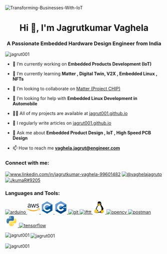 ![Transforming-Businesses-With-IoT](https://user-images.githubusercontent.com/67455535/211240136-c8554fcc-7df2-4e89-bd73-11a5d7e22d1e.gif)


<h1 align="center">Hi 👋, I'm Jagrutkumar Vaghela</h1>
<h3 align="center">A Passionate Embedded Hardware Design Engineer from India</h3>

<p align="left"> <img src="https://komarev.com/ghpvc/?username=jagrut001&label=Profile%20views&color=0e75b6&style=flat" alt="jagrut001" /> </p>


- 🔭 I’m currently working on **Embedded Products Development (IoT)**

- 🌱 I’m currently learning **Matter , Digital Twin, V2X , Embedded Linux , NFTs**

- 👯 I’m looking to collaborate on [Matter (Project CHIP)](https://github.com/project-chip/connectedhomeip)

- 🤝 I’m looking for help with **Embedded Linux Development in Automobile**

- 👨‍💻 All of my projects are available at [jagrut001.github.io](jagrut001.github.io)

- 📝 I regularly write articles on [jagrut001.github.io](jagrut001.github.io)

- 💬 Ask me about **Embedded Product Design , IoT , High Speed PCB Design**

- 📫 How to reach me **vaghela.jagrut@engineer.com**

<h3 align="left">Connect with me:</h3>
<p align="left">
<a href="https://linkedin.com/in/www.linkedin.com/in/jagrutkumar-vaghela-99601482" target="blank"><img align="center" src="https://raw.githubusercontent.com/rahuldkjain/github-profile-readme-generator/master/src/images/icons/Social/linked-in-alt.svg" alt="www.linkedin.com/in/jagrutkumar-vaghela-99601482" height="30" width="40" /></a>
<a href="https://www.hackerrank.com/@vaghelajagrutp" target="blank"><img align="center" src="https://raw.githubusercontent.com/rahuldkjain/github-profile-readme-generator/master/src/images/icons/Social/hackerrank.svg" alt="@vaghelajagrutp" height="30" width="40" /></a>
<a href="https://discord.gg/JkumaR#9205" target="blank"><img align="center" src="https://raw.githubusercontent.com/rahuldkjain/github-profile-readme-generator/master/src/images/icons/Social/discord.svg" alt="JkumaR#9205" height="30" width="40" /></a>
</p>

<h3 align="left">Languages and Tools:</h3>
<p align="left"> <a href="https://www.arduino.cc/" target="_blank" rel="noreferrer"> <img src="https://cdn.worldvectorlogo.com/logos/arduino-1.svg" alt="arduino" width="40" height="40"/> </a> <a href="https://aws.amazon.com" target="_blank" rel="noreferrer"> <img src="https://raw.githubusercontent.com/devicons/devicon/master/icons/amazonwebservices/amazonwebservices-original-wordmark.svg" alt="aws" width="40" height="40"/> </a> <a href="https://www.cprogramming.com/" target="_blank" rel="noreferrer"> <img src="https://raw.githubusercontent.com/devicons/devicon/master/icons/c/c-original.svg" alt="c" width="40" height="40"/> </a> <a href="https://www.w3schools.com/cpp/" target="_blank" rel="noreferrer"> <img src="https://raw.githubusercontent.com/devicons/devicon/master/icons/cplusplus/cplusplus-original.svg" alt="cplusplus" width="40" height="40"/> </a> <a href="https://git-scm.com/" target="_blank" rel="noreferrer"> <img src="https://www.vectorlogo.zone/logos/git-scm/git-scm-icon.svg" alt="git" width="40" height="40"/> </a> <a href="https://ifttt.com/" target="_blank" rel="noreferrer"> <img src="https://www.vectorlogo.zone/logos/ifttt/ifttt-ar21.svg" alt="ifttt" width="40" height="40"/> </a> <a href="https://www.linux.org/" target="_blank" rel="noreferrer"> <img src="https://raw.githubusercontent.com/devicons/devicon/master/icons/linux/linux-original.svg" alt="linux" width="40" height="40"/> </a> <a href="https://opencv.org/" target="_blank" rel="noreferrer"> <img src="https://www.vectorlogo.zone/logos/opencv/opencv-icon.svg" alt="opencv" width="40" height="40"/> </a> <a href="https://postman.com" target="_blank" rel="noreferrer"> <img src="https://www.vectorlogo.zone/logos/getpostman/getpostman-icon.svg" alt="postman" width="40" height="40"/> </a> <a href="https://www.python.org" target="_blank" rel="noreferrer"> <img src="https://raw.githubusercontent.com/devicons/devicon/master/icons/python/python-original.svg" alt="python" width="40" height="40"/> </a> <a href="https://www.tensorflow.org" target="_blank" rel="noreferrer"> <img src="https://www.vectorlogo.zone/logos/tensorflow/tensorflow-icon.svg" alt="tensorflow" width="40" height="40"/> </a> </p>

<p><img align="left" src="https://github-readme-stats.vercel.app/api/top-langs?username=jagrut001&show_icons=true&locale=en&layout=compact" alt="jagrut001" /></p>

<p>&nbsp;<img align="center" src="https://github-readme-stats.vercel.app/api?username=jagrut001&show_icons=true&locale=en" alt="jagrut001" /></p>

<p><img align="center" src="https://github-readme-streak-stats.herokuapp.com/?user=jagrut001&" alt="jagrut001" /></p>
